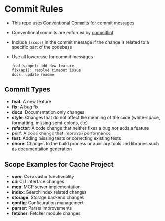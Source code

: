 # Commit Rules

- This repo uses [Conventional Commits](https://www.conventionalcommits.org/en/v1.0.0/) for commit messages
- Conventional commits are enforced by [commitlint](https://commitlint.js.org/)
- Include `(scope)` in the commit message if the change is related to a specific part of the codebase
- Use all lowercase for commit messages

  ```text
  feat(scope): add new feature
  fix(api): resolve timeout issue
  docs: update readme
  ```

## Commit Types

- **feat**: A new feature
- **fix**: A bug fix
- **docs**: Documentation only changes
- **style**: Changes that do not affect the meaning of the code (white-space, formatting, missing semi-colons, etc)
- **refactor**: A code change that neither fixes a bug nor adds a feature
- **perf**: A code change that improves performance
- **test**: Adding missing tests or correcting existing tests
- **chore**: Changes to the build process or auxiliary tools and libraries such as documentation generation

## Scope Examples for Cache Project

- **core**: Core cache functionality
- **cli**: CLI interface changes
- **mcp**: MCP server implementation
- **index**: Search index related changes
- **storage**: Storage backend changes
- **config**: Configuration management
- **parser**: Parser improvements
- **fetcher**: Fetcher module changes
